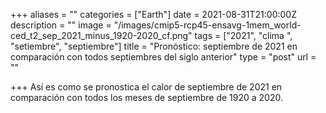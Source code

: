 +++
aliases = ""
categories = ["Earth"]
date = 2021-08-31T21:00:00Z
description = ""
image = "/images/cmip5-rcp45-ensavg-1mem_world-ced_t2_sep_2021_minus_1920-2020_cf.png"
tags = ["2021", "clima ", "setiembre", "septiembre"]
title = "Pronóstico: septiembre de 2021 en comparación con todos septiembres del siglo anterior"
type = "post"
url = ""

+++
Así es como se pronostica el calor de septiembre de 2021 en comparación con todos los meses de septiembre de 1920 a 2020.